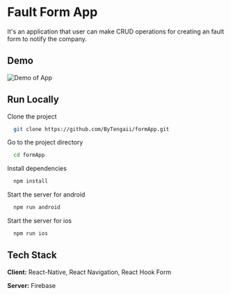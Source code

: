 
# Fault Form App

It's an application that user can make CRUD operations for creating an fault form to notify the company.

## Demo
![Demo of App](/FormAppDemo.gif)

## Run Locally

Clone the project

```bash
  git clone https://github.com/ByTengaii/formApp.git
```

Go to the project directory

```bash
  cd formApp
```

Install dependencies

```bash
  npm install
```

Start the server for android
```bash
  npm run android
```

Start the server for ios
```bash
  npm run ios
```
## Tech Stack

**Client:** React-Native, React Navigation, React Hook Form

**Server:** Firebase

